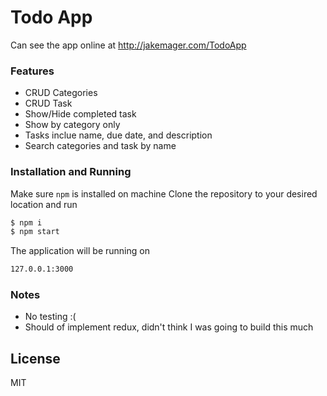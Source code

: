 # Todo App

Can see the app online at <http://jakemager.com/TodoApp>

### Features

- CRUD Categories
- CRUD Task
- Show/Hide completed task
- Show by category only
- Tasks inclue name, due date, and description
- Search categories and task by name

### Installation and Running

Make sure `npm` is installed on machine
Clone the repository to your desired location and run

```sh
$ npm i
$ npm start
```

The application will be running on

```sh
127.0.0.1:3000
```

### Notes

- No testing :(
- Should of implement redux, didn't think I was going to build this much

## License

MIT

